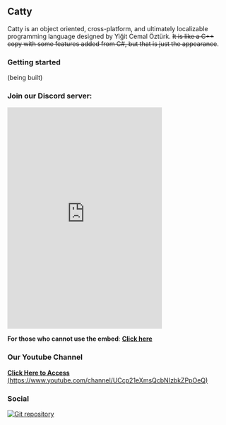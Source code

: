 ## Catty

Catty is an object oriented, cross-platform, and ultimately localizable programming language designed by Yiğit Cemal Öztürk. ~~It is like a C++ copy with some features added from C#, but that is just the appearance~~.


### Getting started
(being built)

### Join our Discord server:
<iframe src="https://canary.discord.com/widget?id=809302664914796546&theme=dark" width="350" height="500" allowtransparency="true" frameborder="0" sandbox="allow-popups allow-popups-to-escape-sandbox allow-same-origin allow-scripts">
</iframe>


**For those who cannot use the embed**: [**Click here**](https://discord.gg/ypcMSagbtv)
### Our Youtube Channel
[
  **Click Here to Access** 
  (https://www.youtube.com/channel/UCcp21eXmsQcbNIzbkZPpOeQ)
](https://www.youtube.com/channel/UCcp21eXmsQcbNIzbkZPpOeQ)


### Social
[![Git repository](https://github.com/CattyLang/cattylang.github.io/blob/main/cdn/images/Git-Icon-Black.svg)](https://github.com/CattyLang) 
